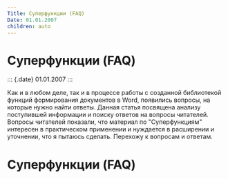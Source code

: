 ```yaml
---
Title: Суперфункции (FAQ)
Date: 01.01.2007
children: auto
---
```



Суперфункции (FAQ)
==================

::: {.date}
01.01.2007
:::

Как и в любом деле, так и в процессе работы с созданной библиотекой
функций формирования документов в Word, появились вопросы, на которые
нужно найти ответы. Данная статья посвящена анализу поступившей
информации и поиску ответов на вопросы читателей. Вопросы читателей
показали, что материал по "Суперфункциям" интересен в практическом
применении и нуждается в расширении и уточнении, что я пытаюсь сделать.
Перехожу к вопросам и ответам.

Суперфункции (FAQ)
==================

<!-- TOC -->

